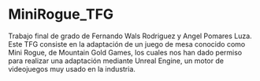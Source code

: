 # MiniRogue_TFG

Trabajo final de grado de Fernando Wals Rodriguez y Angel Pomares Luza. Este TFG consiste en la adaptación de un juego de mesa conocido como Mini Rogue, de Mountain Gold Games, los cuales nos han dado permiso para realizar una adaptación mediante Unreal Engine, un motor de videojuegos muy usado en la industria. 
